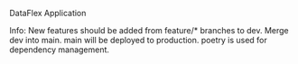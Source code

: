 DataFlex Application


Info:
New features should be added from feature/* branches to dev.
Merge dev into main.
main will be deployed to production.
poetry is used for dependency management.